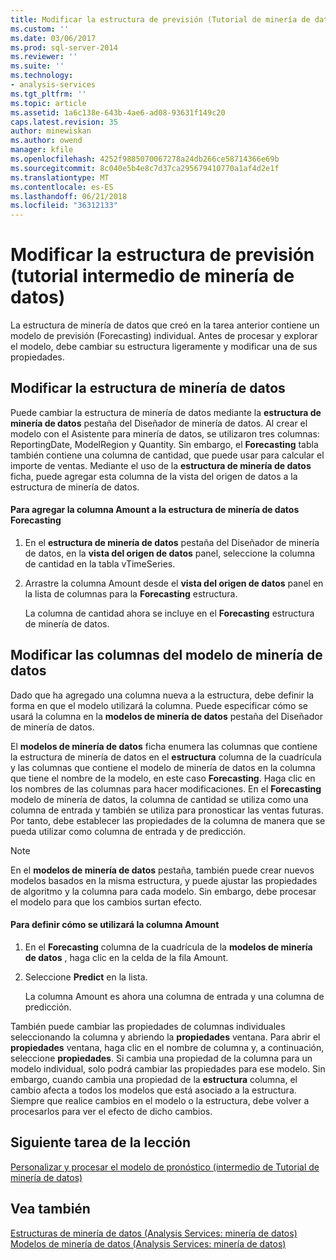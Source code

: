 ```yaml
---
title: Modificar la estructura de previsión (Tutorial de minería de datos intermedios) | Documentos de Microsoft
ms.custom: ''
ms.date: 03/06/2017
ms.prod: sql-server-2014
ms.reviewer: ''
ms.suite: ''
ms.technology:
- analysis-services
ms.tgt_pltfrm: ''
ms.topic: article
ms.assetid: 1a6c138e-643b-4ae6-ad08-93631f149c20
caps.latest.revision: 35
author: minewiskan
ms.author: owend
manager: kfile
ms.openlocfilehash: 4252f9885070067278a24db266ce58714366e69b
ms.sourcegitcommit: 8c040e5b4e8c7d37ca295679410770a1af4d2e1f
ms.translationtype: MT
ms.contentlocale: es-ES
ms.lasthandoff: 06/21/2018
ms.locfileid: "36312133"
---
```

# <a name="modifying-the-forecasting-structure-intermediate-data-mining-tutorial"></a>Modificar la estructura de previsión (tutorial intermedio de minería de datos)
  La estructura de minería de datos que creó en la tarea anterior contiene un modelo de previsión (Forecasting) individual. Antes de procesar y explorar el modelo, debe cambiar su estructura ligeramente y modificar una de sus propiedades.  
  
## <a name="modifying-the-mining-structure"></a>Modificar la estructura de minería de datos  
 Puede cambiar la estructura de minería de datos mediante la **estructura de minería de datos** pestaña del Diseñador de minería de datos. Al crear el modelo con el Asistente para minería de datos, se utilizaron tres columnas: ReportingDate, ModelRegion y Quantity. Sin embargo, el **Forecasting** tabla también contiene una columna de cantidad, que puede usar para calcular el importe de ventas. Mediante el uso de la **estructura de minería de datos** ficha, puede agregar esta columna de la vista del origen de datos a la estructura de minería de datos.  
  
#### <a name="to-add-the-amount-column-to-the-forecasting-mining-structure"></a>Para agregar la columna Amount a la estructura de minería de datos Forecasting  
  
1.  En el **estructura de minería de datos** pestaña del Diseñador de minería de datos, en la **vista del origen de datos** panel, seleccione la columna de cantidad en la tabla vTimeSeries.  
  
2.  Arrastre la columna Amount desde el **vista del origen de datos** panel en la lista de columnas para la **Forecasting** estructura.  
  
     La columna de cantidad ahora se incluye en el **Forecasting** estructura de minería de datos.  
  
## <a name="modifying-the-columns-in-the-mining-model"></a>Modificar las columnas del modelo de minería de datos  
 Dado que ha agregado una columna nueva a la estructura, debe definir la forma en que el modelo utilizará la columna. Puede especificar cómo se usará la columna en la **modelos de minería de datos** pestaña del Diseñador de minería de datos.  
  
 El **modelos de minería de datos** ficha enumera las columnas que contiene la estructura de minería de datos en el **estructura** columna de la cuadrícula y las columnas que contiene el modelo de minería de datos en la columna que tiene el nombre de la modelo, en este caso **Forecasting**. Haga clic en los nombres de las columnas para hacer modificaciones. En el **Forecasting** modelo de minería de datos, la columna de cantidad se utiliza como una columna de entrada y también se utiliza para pronosticar las ventas futuras. Por tanto, debe establecer las propiedades de la columna de manera que se pueda utilizar como columna de entrada y de predicción.  
  
> [!NOTE]  
>  En el **modelos de minería de datos** pestaña, también puede crear nuevos modelos basados en la misma estructura, y puede ajustar las propiedades de algoritmo y la columna para cada modelo. Sin embargo, debe procesar el modelo para que los cambios surtan efecto.  
  
#### <a name="to-define-how-the-amount-column-will-be-used"></a>Para definir cómo se utilizará la columna Amount  
  
1.  En el **Forecasting** columna de la cuadrícula de la **modelos de minería de datos** , haga clic en la celda de la fila Amount.  
  
2.  Seleccione **Predict** en la lista.  
  
     La columna Amount es ahora una columna de entrada y una columna de predicción.  
  
 También puede cambiar las propiedades de columnas individuales seleccionando la columna y abriendo la **propiedades** ventana. Para abrir el **propiedades** ventana, haga clic en el nombre de columna y, a continuación, seleccione **propiedades**. Si cambia una propiedad de la columna para un modelo individual, solo podrá cambiar las propiedades para ese modelo. Sin embargo, cuando cambia una propiedad de la **estructura** columna, el cambio afecta a todos los modelos que está asociado a la estructura. Siempre que realice cambios en el modelo o la estructura, debe volver a procesarlos para ver el efecto de dicho cambios.  
  
## <a name="next-task-in-lesson"></a>Siguiente tarea de la lección  
 [Personalizar y procesar el modelo de pronóstico &#40;intermedio de Tutorial de minería de datos&#41;](../../2014/tutorials/customize-process-forecasting-model-intermediate-data-mining-tutorial.md)  
  
## <a name="see-also"></a>Vea también  
 [Estructuras de minería de datos &#40;Analysis Services: minería de datos&#41;](../../2014/analysis-services/data-mining/mining-structures-analysis-services-data-mining.md)   
 [Modelos de minería de datos &#40;Analysis Services: minería de datos&#41;](../../2014/analysis-services/data-mining/mining-models-analysis-services-data-mining.md)  
  
  
